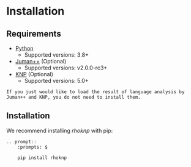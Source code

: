 # Installation

## Requirements

- [Python](https://python.org/)
  - Supported versions: 3.8+
- [Juman++](https://github.com/ku-nlp/jumanpp) (Optional)
  - Supported versions: v2.0.0-rc3+
- [KNP](https://github.com/ku-nlp/knp) (Optional)
  - Supported versions: 5.0+

```{note}
If you just would like to load the result of language analysis by Juman++ and KNP, you do not need to install them.
```

## Installation

We recommend installing *rhoknp* with pip:

```{eval-rst}
.. prompt::
    :prompts: $

    pip install rhoknp
```
